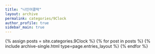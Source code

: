 ```yaml
---
title: "나인어클락"
layout: archive
permalink: categories/9Clock
author_profile: true
sidebar_main: true
---
```



{% assign posts = site.categories.9Clock %}
{% for post in posts %} {% include archive-single.html type=page.entries_layout %} {% endfor %}
